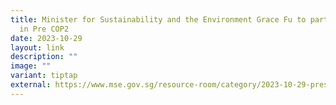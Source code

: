 ```yaml
---
title: Minister for Sustainability and the Environment Grace Fu to participate
  in Pre COP2
date: 2023-10-29
layout: link
description: ""
image: ""
variant: tiptap
external: https://www.mse.gov.sg/resource-room/category/2023-10-29-press-release-minister-fu-to-participate-in-pre-cop28
---
```

